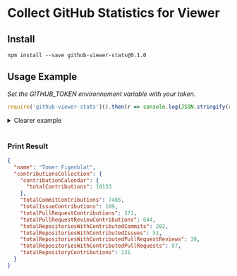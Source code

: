 <h1>Collect GitHub Statistics for Viewer</h1>

<h2>Install</h2>

<p>

```shell
npm install --save github-viewer-stats@0.1.0
```

</p>

<h2>Usage Example</h2>

<p>
<em>Set the <stronger>GITHUB_TOKEN</stronger> environnement variable with your token.</em>

```javascript
require('github-viewer-stats')().then(r => console.log(JSON.stringify(r, null, 2)));
```

</p>

<details>
  <summary>Clearer example</summary>
  <p>

  ```javascript
  const ghViewerStats = require('github-viewer-stats');

  async function main() {
    let stats = await ghViewerStats();
    console.log(JSON.stringify(stats, null, 2));
  }

  main();
  ```

  </p>
</details>

<br/>

<h3>Print Result</h3>

```json
{
  "name": "Tomer Figenblat",
  "contributionsCollection": {
    "contributionCalendar": {
      "totalContributions": 10133
    },
    "totalCommitContributions": 7485,
    "totalIssueContributions": 109,
    "totalPullRequestContributions": 371,
    "totalPullRequestReviewContributions": 644,
    "totalRepositoriesWithContributedCommits": 202,
    "totalRepositoriesWithContributedIssues": 51,
    "totalRepositoriesWithContributedPullRequestReviews": 38,
    "totalRepositoriesWithContributedPullRequests": 97,
    "totalRepositoryContributions": 131
  }
}
```
